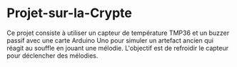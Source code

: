 # Projet-sur-la-Crypte
Ce projet consiste à utiliser un capteur de température TMP36 et un buzzer passif avec une carte Arduino Uno pour simuler un artefact ancien qui réagit au souffle en jouant une mélodie. L'objectif est de refroidir le capteur pour déclencher des mélodies.

